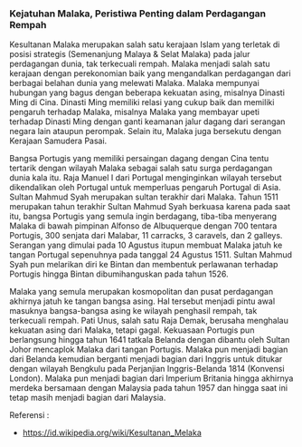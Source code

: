 ### Kejatuhan Malaka, Peristiwa Penting dalam Perdagangan Rempah

Kesultanan Malaka merupakan salah satu kerajaan Islam yang terletak di posisi strategis (Semenanjung Malaya & Selat Malaka) pada jalur perdagangan dunia, tak terkecuali rempah. Malaka menjadi salah satu kerajaan dengan perekonomian baik yang mengandalkan perdagangan dari berbagai belahan dunia yang melewati Malaka. Malaka mempunyai hubungan yang bagus dengan beberapa kekuatan asing, misalnya Dinasti Ming di Cina. Dinasti Ming memiliki relasi yang cukup baik dan memiliki pengaruh terhadap Malaka, misalnya Malaka yang membayar upeti terhadap Dinasti Ming dengan ganti keamanan jalur dagang dari serangan negara lain ataupun perompak. Selain itu, Malaka juga bersekutu dengan Kerajaan Samudera Pasai.

Bangsa Portugis yang memiliki persaingan dagang dengan Cina tentu tertarik dengan wilayah Malaka sebagai salah satu surga perdagangan dunia kala itu. Raja Manuel I dari Portugal menginginkan wilayah tersebut dikendalikan oleh Portugal untuk memperluas pengaruh Portugal di Asia. Sultan Mahmud Syah merupakan sultan terakhir dari Malaka. Tahun 1511 merupakan tahun terakhir Sultan Mahmud Syah berkuasa karena pada saat itu, bangsa Portugis yang semula ingin berdagang, tiba-tiba menyerang Malaka di bawah pimpinan Alfonso de Albuquerque dengan 700 tentara Portugis, 300 senjata dari Malabar, 11 carracks, 3 caravels, dan 2 galleys. Serangan yang dimulai pada 10 Agustus itupun membuat Malaka jatuh ke tangan Portugal sepenuhnya pada tanggal 24 Agustus 1511. Sultan Mahmud Syah pun melarikan diri ke Bintan dan membentuk perlawanan terhadap Portugis hingga Bintan dibumihanguskan pada tahun 1526.

Malaka yang semula merupakan kosmopolitan dan pusat perdagangan akhirnya jatuh ke tangan bangsa asing. Hal tersebut menjadi pintu awal masuknya bangsa-bangsa asing ke wilayah penghasil rempah, tak terkecuali rempah. Pati Unus, salah satu Raja Demak, berusaha menghalau kekuatan asing dari Malaka, tetapi gagal. Kekuasaan Portugis pun berlangsung hingga tahun 1641 tatkala Belanda dengan dibantu oleh Sultan Johor mencaplok Malaka dari tangan Portugis. Malaka pun menjadi bagian dari Belanda kemudian berganti menjadi bagian dari Inggris untuk ditukar dengan wilayah Bengkulu pada Perjanjian Inggris-Belanda 1814 (Konvensi London). Malaka pun menjadi bagian dari Imperium Britania hingga akhirnya merdeka bersamaan dengan Malaysia pada tahun 1957 dan hingga saat ini tetap masih menjadi bagian dari Malaysia.

Referensi :
- https://id.wikipedia.org/wiki/Kesultanan_Melaka